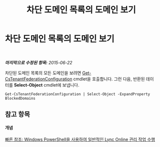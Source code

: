 ﻿---
title: 차단 도메인 목록의 도메인 보기
TOCTitle: 차단 도메인 목록의 도메인 보기
ms:assetid: 67c65dbf-1a68-4c77-aabd-bed5001b4267
ms:mtpsurl: https://technet.microsoft.com/ko-kr/library/Dn362797(v=OCS.15)
ms:contentKeyID: 56270249
ms.date: 08/24/2015
mtps_version: v=OCS.15
ms.translationtype: HT
---

# 차단 도메인 목록의 도메인 보기

 

_**마지막으로 수정된 항목:** 2015-06-22_

차단된 도메인 목록의 모든 도메인을 보려면 [Get-CsTenantFederationConfiguration](get-cstenantfederationconfiguration.md) cmdlet을 호출합니다. 그런 다음, 반환된 데이터를 **Select-Object** cmdlet에 보냅니다.

    Get-CsTenantFederationConfiguration | Select-Object -ExpandProperty BlockedDomains

## 참고 항목

#### 개념

[빠른 참조: Windows PowerShell을 사용하여 일반적인 Lync Online 관리 작업 수행](quick-reference-using-windows-powershell-to-do-common-skype-for-business-online-management-tasks.md)

